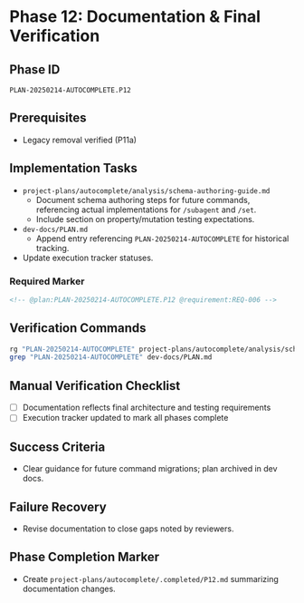 # Phase 12: Documentation & Final Verification

## Phase ID
`PLAN-20250214-AUTOCOMPLETE.P12`

## Prerequisites
- Legacy removal verified (P11a)

## Implementation Tasks
- `project-plans/autocomplete/analysis/schema-authoring-guide.md`
  - Document schema authoring steps for future commands, referencing actual implementations for `/subagent` and `/set`.
  - Include section on property/mutation testing expectations.
- `dev-docs/PLAN.md`
  - Append entry referencing `PLAN-20250214-AUTOCOMPLETE` for historical tracking.
- Update execution tracker statuses.

### Required Marker
```markdown
<!-- @plan:PLAN-20250214-AUTOCOMPLETE.P12 @requirement:REQ-006 -->
```

## Verification Commands

```bash
rg "PLAN-20250214-AUTOCOMPLETE" project-plans/autocomplete/analysis/schema-authoring-guide.md
grep "PLAN-20250214-AUTOCOMPLETE" dev-docs/PLAN.md
```

## Manual Verification Checklist
- [ ] Documentation reflects final architecture and testing requirements
- [ ] Execution tracker updated to mark all phases complete

## Success Criteria
- Clear guidance for future command migrations; plan archived in dev docs.

## Failure Recovery
- Revise documentation to close gaps noted by reviewers.

## Phase Completion Marker
- Create `project-plans/autocomplete/.completed/P12.md` summarizing documentation changes.
